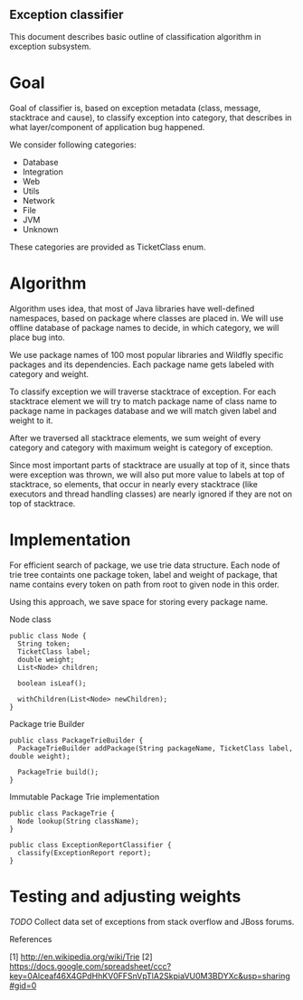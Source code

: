 Exception classifier
-------------------

This document describes basic outline of classification algorithm in 
exception subsystem.

Goal
====

Goal of classifier is, based on exception metadata (class, 
message, stacktrace and cause), to classify exception into category,
that describes in what layer/component of application bug happened.

We consider following categories:

* Database
* Integration
* Web
* Utils
* Network
* File
* JVM
* Unknown

These categories are provided as TicketClass enum.

Algorithm
=========

Algorithm uses idea, that most of Java libraries have well-defined
namespaces, based on package where classes are placed in.
We will use offline database of package names to decide, in which category, we will place bug into.

We use package names of 100 most popular libraries and Wildfly specific packages and its dependencies. Each package name gets labeled with category and weight.

To classify exception we will traverse stacktrace of exception.
For each stacktrace element we will try to match package name of class name to package name in packages database and we will match given label and weight to it.

After we traversed all stacktrace elements, we sum weight of every category and category with maximum weight is category of exception.

Since most important parts of stacktrace are usually at top of it, since thats were exception was thrown, we will also put more value to labels at top of stacktrace, so elements, that occur in nearly every stacktrace (like executors and thread handling classes) are nearly ignored if they are not on top of stacktrace.


Implementation
==============

For efficient search of package, we use trie data structure.
Each node of trie tree containts one package token, label and weight of package, that name contains every token on path from root to given node in this order.

Using this approach, we save space for storing every package name.

Node class
```
public class Node {
  String token;
  TicketClass label;
  double weight;
  List<Node> children;

  boolean isLeaf();

  withChildren(List<Node> newChildren);
}
```
Package trie Builder

```
public class PackageTrieBuilder {
  PackageTrieBuilder addPackage(String packageName, TicketClass label, double weight);

  PackageTrie build();
}
```

Immutable Package Trie implementation
```
public class PackageTrie {
  Node lookup(String className);
}
```

```
public class ExceptionReportClassifier {
  classify(ExceptionReport report);
}
```


Testing and adjusting weights
=============================

*TODO* Collect data set of exceptions from stack overflow and JBoss forums.

References

[1] http://en.wikipedia.org/wiki/Trie
[2] https://docs.google.com/spreadsheet/ccc?key=0Alceaf46X4GPdHhKV0FFSnVpTlA2SkpiaVU0M3BDYXc&usp=sharing#gid=0
